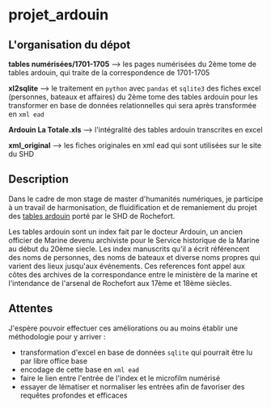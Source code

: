 # projet_ardouin 

## L'organisation du dépot 

**tables numérisées/1701-1705**  --> les pages numérisées du 2ème tome de tables ardouin, qui traite de la correspondence de 1701-1705

**xl2sqlite** --> le traitement en `python` avec `pandas` et `sqlite3` des fiches excel (personnes, bateaux et affaires) du 2ème tome des tables ardouin pour les transformer en base de données relationnelles qui sera après transformée en `xml ead` 

**Ardouin La Totale.xls** --> l'intégralité des tables ardouin transcrites en excel 

**xml_original** --> les fiches originales en xml ead qui sont utilisées sur le site du SHD


## Description 
Dans le cadre de mon stage de master d'humanités numériques, je participe à un travail de harmonisation, de fluidification et de remaniement du projet des [tables ardouin](https://www.servicehistorique.sga.defense.gouv.fr/ressources/les-tables-ardouin) porté par le SHD de Rochefort.  

Les tables ardouin sont un index fait par le docteur Ardouin, un ancien officier de Marine devenu archiviste pour le Service historique de la Marine au début du 20ème siecle. Les index manuscrits qu'il a écrit référencent des noms de personnes, des noms de bateaux et diverse noms propres qui varient des lieux jusqu'aux événements. Ces references font appel aux côtes des archives de la correspondance entre le ministère de la marine et l'intendance de l'arsenal de Rochefort aux 17ème et 18ème siècles.

## Attentes
J'espère pouvoir effectuer ces améliorations ou au moins établir une méthodologie pour y arriver : 
- transformation d'excel en base de données `sqlite` qui pourrait être lu par libre office base
- encodage de cette base en `xml ead` 
- faire le lien entre l'entrée de l'index et le microfilm numérisé
- essayer de lématiser et normaliser les entrées afin de favoriser des requêtes profondes et efficaces 